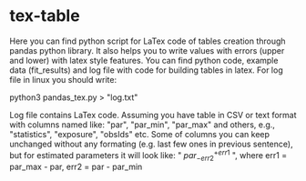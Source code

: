 # tex-table
Here you can find python script for LaTex code of tables creation through pandas python library. It also helps you to write values with errors (upper and lower) with latex style features. You can find python code, example data (fit_results) and log file with code for building tables in latex. For log file in linux you should write:

python3 pandas_tex.py > "log.txt"

Log file contains LaTex code. Assuming you have table in CSV or text format with columns named like: "par", "par_min", "par_max" and others, e.g., "statistics", "exposure", "obsIds" etc. Some of columns you can keep unchanged without any formating (e.g. last few ones in previous sentence), but for estimated parameters it will look like: " $par^{+err1}_{-err2}$ ", where err1 = par_max - par, err2 = par - par_min
